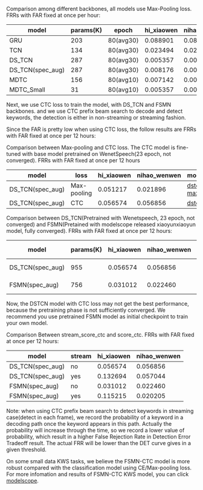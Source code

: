Comparison among different backbones,
all models use Max-Pooling loss.
FRRs with FAR fixed at once per hour:

| model                 | params(K) | epoch     | hi_xiaowen | nihao_wenwen |
|-----------------------|-----------|-----------|------------|--------------|
| GRU                   | 203       | 80(avg30) | 0.088901   | 0.083827     |
| TCN                   | 134       | 80(avg30) | 0.023494   | 0.029884     |
| DS_TCN                | 287       | 80(avg30) | 0.005357   | 0.006390     |
| DS_TCN(spec_aug)      | 287       | 80(avg30) | 0.008176   | 0.005075     |
| MDTC                  | 156       | 80(avg10) | 0.007142   | 0.005920     |
| MDTC_Small            | 31        | 80(avg10) | 0.005357   | 0.005920     |

Next, we use CTC loss to train the model, with DS_TCN and FSMN backbones.
and we use CTC prefix beam search to decode and detect keywords,
the detection is either in non-streaming or streaming fashion.

Since the FAR is pretty low when using CTC loss,
the follow results are FRRs with FAR fixed at once per 12 hours:

Comparison between Max-pooling and CTC loss.
The CTC model is fine-tuned with base model pretrained on WenetSpeech(23 epoch, not converged).
FRRs with FAR fixed at once per 12 hours

| model                 | loss        | hi_xiaowen | nihao_wenwen | model ckpt |
|-----------------------|-------------|------------|--------------|------------|
| DS_TCN(spec_aug)      | Max-pooling | 0.051217   | 0.021896     | [dstcn-maxpooling](https://modelscope.cn/models/thuduj12/kws_wenwen_dstcn/files) |
| DS_TCN(spec_aug)      | CTC         | 0.056574   | 0.056856     | [dstcn-ctc](https://modelscope.cn/models/thuduj12/kws_wenwen_dstcn_ctc/files) |


Comparison between DS_TCN(Pretrained with Wenetspeech, 23 epoch, not converged)
and FSMN(Pretained with modelscope released xiaoyunxiaoyun model, fully converged).
FRRs with FAR fixed at once per 12 hours:

| model                 | params(K)   | hi_xiaowen | nihao_wenwen | model ckpt                                                                    |
|-----------------------|-------------|------------|--------------|-------------------------------------------------------------------------------|
| DS_TCN(spec_aug)      | 955         | 0.056574   | 0.056856     | [dstcn-ctc](https://modelscope.cn/models/thuduj12/kws_wenwen_dstcn_ctc/files) |
| FSMN(spec_aug)        | 756         | 0.031012   | 0.022460     | [fsmn-ctc](https://modelscope.cn/models/thuduj12/kws_wenwen_fsmn_ctc/files) |

Now, the DSTCN model with CTC loss may not get the best performance, because the
pretraining phase is not sufficiently converged. We recommend you use pretrained
FSMN model as initial checkpoint to train your own model. 

Comparison Between stream_score_ctc and score_ctc.
FRRs with FAR fixed at once per 12 hours:

| model                 | stream      | hi_xiaowen | nihao_wenwen |
|-----------------------|-------------|------------|--------------|
| DS_TCN(spec_aug)      | no          | 0.056574   | 0.056856     |
| DS_TCN(spec_aug)      | yes         | 0.132694   | 0.057044     |
| FSMN(spec_aug)        | no          | 0.031012   | 0.022460     |
| FSMN(spec_aug)        | yes         | 0.115215   | 0.020205     |

Note: when using CTC prefix beam search to detect keywords in streaming case(detect in each frame),
we record the probability of a keyword in a decoding path once the keyword appears in this path.
Actually the probability will increase through the time, so we record a lower value of probability,
which result in a higher False Rejection Rate in Detection Error Tradeoff result.
The actual FRR will be lower than the DET curve gives in a given threshold.

On some small data KWS tasks, we believe the FSMN-CTC model is more robust 
compared with the classification model using CE/Max-pooling loss.
For more infomation and results of FSMN-CTC KWS model, you can click [modelscope](https://modelscope.cn/models/damo/speech_charctc_kws_phone-wenwen/summary).